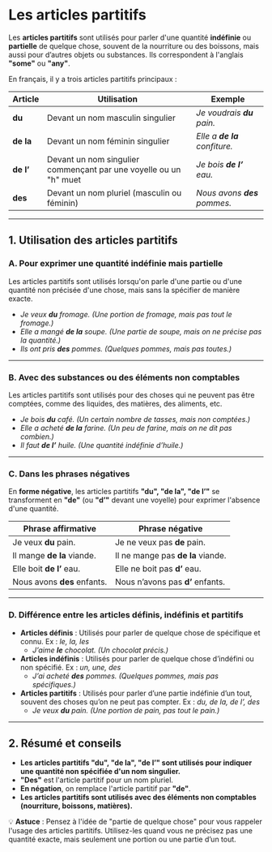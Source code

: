 # Les articles partitifs

Les **articles partitifs** sont utilisés pour parler d'une quantité **indéfinie** ou **partielle** de quelque chose, souvent de la nourriture ou des boissons, mais aussi pour d’autres objets ou substances. Ils correspondent à l'anglais **"some"** ou **"any"**.

En français, il y a trois articles partitifs principaux :

| **Article** | **Utilisation** | **Exemple** |
|-------------|----------------|-------------|
| **du** | Devant un nom masculin singulier | *Je voudrais **du** pain.* |
| **de la** | Devant un nom féminin singulier | *Elle a **de la** confiture.* |
| **de l’** | Devant un nom singulier commençant par une voyelle ou un "h" muet | *Je bois **de l’** eau.* |
| **des** | Devant un nom pluriel (masculin ou féminin) | *Nous avons **des** pommes.* |

---

## **1. Utilisation des articles partitifs**

### **A. Pour exprimer une quantité indéfinie mais partielle**

Les articles partitifs sont utilisés lorsqu'on parle d'une partie ou d'une quantité non précisée d'une chose, mais sans la spécifier de manière exacte.

- *Je veux **du** fromage.* *(Une portion de fromage, mais pas tout le fromage.)*  
- *Elle a mangé **de la** soupe.* *(Une partie de soupe, mais on ne précise pas la quantité.)*  
- *Ils ont pris **des** pommes.* *(Quelques pommes, mais pas toutes.)*

---

### **B. Avec des substances ou des éléments non comptables**

Les articles partitifs sont utilisés pour des choses qui ne peuvent pas être comptées, comme des liquides, des matières, des aliments, etc.

- *Je bois **du** café.* *(Un certain nombre de tasses, mais non comptées.)*  
- *Elle a acheté **de la** farine.* *(Un peu de farine, mais on ne dit pas combien.)*  
- *Il faut **de l’** huile.* *(Une quantité indéfinie d’huile.)*

---

### **C. Dans les phrases négatives**

En **forme négative**, les articles partitifs **"du", "de la", "de l’"** se transforment en **"de"** (ou **"d’"** devant une voyelle) pour exprimer l'absence d'une quantité.

| **Phrase affirmative** | **Phrase négative** |
|-----------------------|---------------------|
| Je veux **du** pain.  | Je ne veux pas **de** pain. |
| Il mange **de la** viande. | Il ne mange pas **de la** viande. |
| Elle boit **de l’** eau. | Elle ne boit pas **d’** eau. |
| Nous avons **des** enfants. | Nous n’avons pas **d’** enfants. |

---

### **D. Différence entre les articles définis, indéfinis et partitifs**

- **Articles définis** : Utilisés pour parler de quelque chose de spécifique et connu. Ex : *le, la, les*  
  - *J’aime **le** chocolat.* *(Un chocolat précis.)*
- **Articles indéfinis** : Utilisés pour parler de quelque chose d’indéfini ou non spécifié. Ex : *un, une, des*  
  - *J’ai acheté **des** pommes.* *(Quelques pommes, mais pas spécifiques.)*
- **Articles partitifs** : Utilisés pour parler d’une partie indéfinie d’un tout, souvent des choses qu’on ne peut pas compter. Ex : *du, de la, de l’, des*  
  - *Je veux **du** pain.* *(Une portion de pain, pas tout le pain.)*

---

## **2. Résumé et conseils**

- **Les articles partitifs "du", "de la", "de l’" sont utilisés pour indiquer une quantité non spécifiée d'un nom singulier.**  
- **"Des"** est l'article partitif pour un nom pluriel.  
- **En négation**, on remplace l'article partitif par **"de"**.  
- **Les articles partitifs sont utilisés avec des éléments non comptables (nourriture, boissons, matières).**

💡 **Astuce** : Pensez à l'idée de "partie de quelque chose" pour vous rappeler l'usage des articles partitifs. Utilisez-les quand vous ne précisez pas une quantité exacte, mais seulement une portion ou une partie d’un tout.
